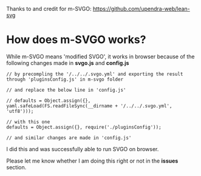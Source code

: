 Thanks to and credit for m-SVGO: https://github.com/upendra-web/lean-svg

# How does m-SVGO works?

While m-SVGO means 'modified SVGO', it works in browser because of the following changes made in **svgo.js** and **config.js**

```JS
// by precompling the '/../../.svgo.yml' and exporting the result through 'pluginsConfig.js' in m-svgo folder

// and replace the below line in 'config.js'

// defaults = Object.assign({}, yaml.safeLoad(FS.readFileSync(__dirname + '/../../.svgo.yml', 'utf8')));

// with this one
defaults = Object.assign({}, require('./pluginsConfig'));

// and similar changes are made in 'config.js'
```

I did this and was successfully able to run SVGO on browser.

Please let me know whether I am doing this right or not in the **issues** section.
